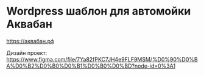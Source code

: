 # Wordpress шаблон для автомойки Аквабан 
https://аквабан.рф

Дизайн проект: https://www.figma.com/file/7Ya82fPKC7JH4e9FLF9MSM/%D0%90%D0%BA%D0%B2%D0%B0%D0%B1%D0%B0%D0%BD?node-id=0%3A1
